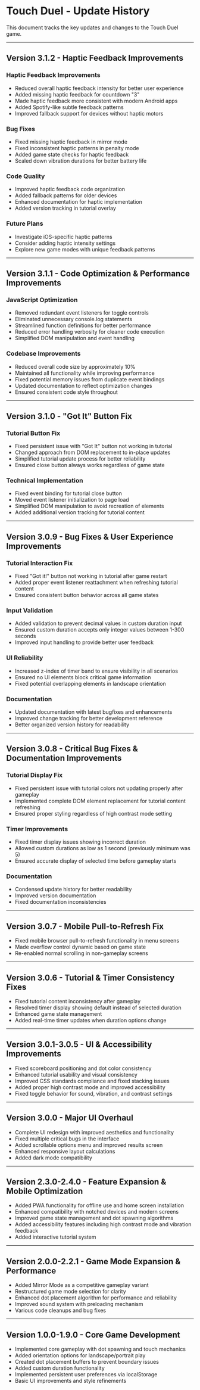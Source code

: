 # Touch Duel - Update History

This document tracks the key updates and changes to the Touch Duel game.

---

## Version 3.1.2 - Haptic Feedback Improvements

### Haptic Feedback Improvements
- Reduced overall haptic feedback intensity for better user experience
- Added missing haptic feedback for countdown "3"
- Made haptic feedback more consistent with modern Android apps
- Added Spotify-like subtle feedback patterns
- Improved fallback support for devices without haptic motors

### Bug Fixes
- Fixed missing haptic feedback in mirror mode
- Fixed inconsistent haptic patterns in penalty mode
- Added game state checks for haptic feedback
- Scaled down vibration durations for better battery life

### Code Quality
- Improved haptic feedback code organization
- Added fallback patterns for older devices
- Enhanced documentation for haptic implementation
- Added version tracking in tutorial overlay

### Future Plans
- Investigate iOS-specific haptic patterns
- Consider adding haptic intensity settings
- Explore new game modes with unique feedback patterns

---

## Version 3.1.1 - Code Optimization & Performance Improvements

### JavaScript Optimization
- Removed redundant event listeners for toggle controls
- Eliminated unnecessary console.log statements
- Streamlined function definitions for better performance
- Reduced error handling verbosity for cleaner code execution
- Simplified DOM manipulation and event handling

### Codebase Improvements
- Reduced overall code size by approximately 10%
- Maintained all functionality while improving performance
- Fixed potential memory issues from duplicate event bindings
- Updated documentation to reflect optimization changes
- Ensured consistent code style throughout

---

## Version 3.1.0 - "Got It" Button Fix

### Tutorial Button Fix
- Fixed persistent issue with "Got It" button not working in tutorial
- Changed approach from DOM replacement to in-place updates
- Simplified tutorial update process for better reliability
- Ensured close button always works regardless of game state

### Technical Implementation
- Fixed event binding for tutorial close button
- Moved event listener initialization to page load
- Simplified DOM manipulation to avoid recreation of elements
- Added additional version tracking for tutorial content

---

## Version 3.0.9 - Bug Fixes & User Experience Improvements

### Tutorial Interaction Fix
- Fixed "Got it!" button not working in tutorial after game restart
- Added proper event listener reattachment when refreshing tutorial content
- Ensured consistent button behavior across all game states

### Input Validation 
- Added validation to prevent decimal values in custom duration input
- Ensured custom duration accepts only integer values between 1-300 seconds
- Improved input handling to provide better user feedback

### UI Reliability
- Increased z-index of timer band to ensure visibility in all scenarios
- Ensured no UI elements block critical game information
- Fixed potential overlapping elements in landscape orientation

### Documentation 
- Updated documentation with latest bugfixes and enhancements
- Improved change tracking for better development reference
- Better organized version history for readability

---

## Version 3.0.8 - Critical Bug Fixes & Documentation Improvements

### Tutorial Display Fix
- Fixed persistent issue with tutorial colors not updating properly after gameplay
- Implemented complete DOM element replacement for tutorial content refreshing
- Ensured proper styling regardless of high contrast mode setting

### Timer Improvements
- Fixed timer display issues showing incorrect duration
- Allowed custom durations as low as 1 second (previously minimum was 5)
- Ensured accurate display of selected time before gameplay starts

### Documentation
- Condensed update history for better readability
- Improved version documentation
- Fixed documentation inconsistencies

---

## Version 3.0.7 - Mobile Pull-to-Refresh Fix

- Fixed mobile browser pull-to-refresh functionality in menu screens
- Made overflow control dynamic based on game state
- Re-enabled normal scrolling in non-gameplay screens

---

## Version 3.0.6 - Tutorial & Timer Consistency Fixes

- Fixed tutorial content inconsistency after gameplay
- Resolved timer display showing default instead of selected duration
- Enhanced game state management
- Added real-time timer updates when duration options change

---

## Version 3.0.1-3.0.5 - UI & Accessibility Improvements

- Fixed scoreboard positioning and dot color consistency
- Enhanced tutorial usability and visual consistency
- Improved CSS standards compliance and fixed stacking issues
- Added proper high contrast mode and improved accessibility
- Fixed toggle behavior for sound, vibration, and contrast settings

---

## Version 3.0.0 - Major UI Overhaul

- Complete UI redesign with improved aesthetics and functionality
- Fixed multiple critical bugs in the interface
- Added scrollable options menu and improved results screen
- Enhanced responsive layout calculations
- Added dark mode compatibility

---

## Version 2.3.0-2.4.0 - Feature Expansion & Mobile Optimization

- Added PWA functionality for offline use and home screen installation
- Enhanced compatibility with notched devices and modern screens
- Improved game state management and dot spawning algorithms
- Added accessibility features including high contrast mode and vibration feedback
- Added interactive tutorial system

---

## Version 2.0.0-2.2.1 - Game Mode Expansion & Performance

- Added Mirror Mode as a competitive gameplay variant
- Restructured game mode selection for clarity
- Enhanced dot placement algorithm for performance and reliability
- Improved sound system with preloading mechanism
- Various code cleanups and bug fixes

---

## Version 1.0.0-1.9.0 - Core Game Development

- Implemented core gameplay with dot spawning and touch mechanics
- Added orientation options for landscape/portrait play
- Created dot placement buffers to prevent boundary issues
- Added custom duration functionality
- Implemented persistent user preferences via localStorage
- Basic UI improvements and style refinements
